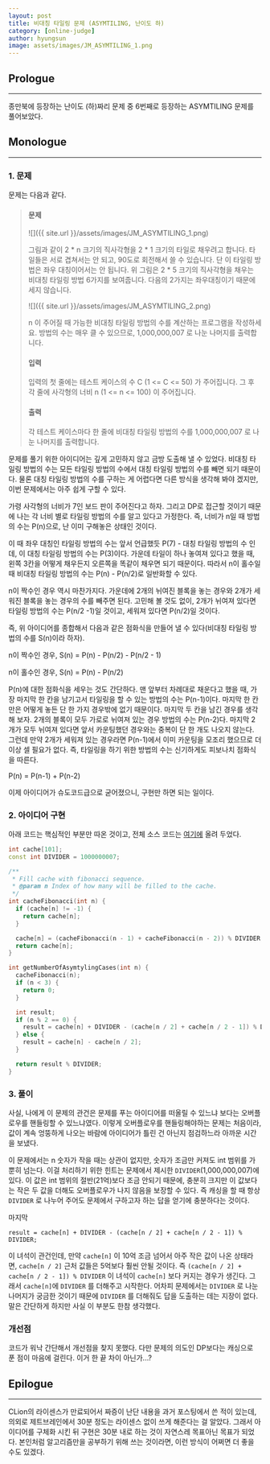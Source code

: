 ```yaml
---
layout: post
title: 비대칭 타일링 문제 (ASYMTILING, 난이도 하)
category: [online-judge]
author: hyungsun
image: assets/images/JM_ASYMTILING_1.png
---
```


## Prologue

------
종만북에 등장하는 난이도 (하)짜리 문제 중 6번째로 등장하는 ASYMTILING 문제를 풀어보았다. 

## Monologue

------

### 1. 문제

문제는 다음과 같다.

> #### 문제
>
> ![]({{ site.url }}/assets/images/JM_ASYMTILING_1.png)
>
> 그림과 같이 2 * n 크기의 직사각형을 2 * 1 크기의 타일로 채우려고 합니다. 타일들은 서로 겹쳐서는 안 되고, 90도로 회전해서 쓸 수 있습니다. 단 이 타일링 방법은 좌우 대칭이어서는 안 됩니다. 위 그림은 2 * 5 크기의 직사각형을 채우는 비대칭 타일링 방법 6가지를 보여줍니다. 다음의 2가지는 좌우대칭이기 때문에 세지 않습니다.
>
> ![]({{ site.url }}/assets/images/JM_ASYMTILING_2.png)
>
> n 이 주어질 때 가능한 비대칭 타일링 방법의 수를 계산하는 프로그램을 작성하세요. 방법의 수는 매우 클 수 있으므로, 1,000,000,007 로 나눈 나머지를 출력합니다.
>
> #### 입력
>
> 입력의 첫 줄에는 테스트 케이스의 수 C (1 <= C <= 50) 가 주어집니다. 그 후 각 줄에 사각형의 너비 n (1 <= n <= 100) 이 주어집니다.
>
> #### 출력
>
> 각 테스트 케이스마다 한 줄에 비대칭 타일링 방법의 수를 1,000,000,007 로 나눈 나머지를 출력합니다.

문제를 풀기 위한 아이디어는 깊게 고민하지 않고 금방 도출해 낼 수 있었다. 비대칭 타일링 방법의 수는 모든 타일링 방법의 수에서 대칭 타일링 방법의 수를 빼면 되기 때문이다. 물론 대칭 타일링 방법의 수를 구하는 게 어렵다면 다른 방식을 생각해 봐야 겠지만, 이번 문제에서는 아주 쉽게 구할 수 있다. 

가령 사각형의 너비가 7인 보드 판이 주어진다고 하자. 그리고 DP로 접근할 것이기 때문에 나는 각 너비 별로 타일링 방법의 수를 알고 있다고 가정한다. 즉, 너비가 n일 때 방법의 수는 P(n)으로, 난 이미 구해놓은 상태인 것이다.

이 때 좌우 대칭인 타일링 방법의 수는 앞서 언급했듯 P(7) - 대칭 타일링 방법의 수 인데, 이 대칭 타일링 방법의 수는 P(3)이다. 가운데 타일이 하나 놓여져 있다고 했을 때, 왼쪽 3칸을 어떻게 채우든지 오른쪽을 똑같이 채우면 되기 때문이다. 따라서 n이 홀수일 때 비대칭 타일링 방법의 수는 P(n) - P(n/2)로 일반화할 수 있다.

n이 짝수인 경우 역시 마찬가지다. 가운데에 2개의 뉘여진 블록을 놓는 경우와 2개가 세워진 블록을 놓는 경우의 수를 빼주면 된다. 고민해 볼 것도 없이, 2개가 뉘여져 있다면 타일링 방법의 수는 P(n/2 -1)일 것이고, 세워져 있다면 P(n/2)일 것이다.

즉, 위 아이디어를 종합해서 다음과 같은 점화식을 만들어 낼 수 있다(비대칭 타일링 방법의 수를 S(n)이라 하자).

n이 짝수인 경우, S(n) = P(n) - P(n/2) - P(n/2 - 1)

n이 홀수인 경우, S(n) = P(n) - P(n/2)

P(n)에 대한 점화식을 세우는 것도 간단하다. 맨 앞부터 차례대로 채운다고 했을 때, 가장 마지막 한 칸을 남기고서 타일링을 할 수 있는 방법의 수는 P(n-1)이다. 마지막 한 칸만은 어떻게 놓든 단 한 가지 경우밖에 없기 때문이다. 마지막 두 칸을 남긴 경우를 생각해 보자. 2개의 블록이 모두 가로로 뉘여져 있는 경우 방법의 수는 P(n-2)다. 마지막 2개가 모두 뉘여져 있다면 앞서 카운팅했던 경우와는 중복이 단 한 개도 나오지 않는다. 그런데 만약 2개가 세워져 있는 경우라면 P(n-1)에서 이미 카운팅을 모조리 했으므로 더 이상 셀 필요가 없다. 즉, 타일링을 하기 위한 방법의 수는 신기하게도 피보나치 점화식을 따른다.

P(n) = P(n-1) + P(n-2)

이제 아이디어가 슈도코드급으로 굳어졌으니, 구현만 하면 되는 일이다.

### 2. 아이디어 구현
아래 코드는 핵심적인 부분만 따온 것이고, 전체 소스 코드는 [여기에](https://github.com/poqw/JongmanBookSolutions/blob/master/poqw/asymtiling.cpp) 올려 두었다.
```cpp
int cache[101];
const int DIVIDER = 1000000007;

/**
 * Fill cache with fibonacci sequence.
 * @param n Index of how many will be filled to the cache.
 */
int cacheFibonacci(int n) {
  if (cache[n] != -1) {
    return cache[n];
  }

  cache[n] = (cacheFibonacci(n - 1) + cacheFibonacci(n - 2)) % DIVIDER;
  return cache[n];
}

int getNumberOfAsymtylingCases(int n) {
  cacheFibonacci(n);
  if (n < 3) {
    return 0;
  }

  int result;
  if (n % 2 == 0) {
    result = cache[n] + DIVIDER - (cache[n / 2] + cache[n / 2 - 1]) % DIVIDER;
  } else {
    result = cache[n] - cache[n / 2];  
  }

  return result % DIVIDER;
}
```

### 3. 풀이

사실, 나에게 이 문제의 관건은 문제를 푸는 아이디어를 떠올릴 수 있느냐 보다는 오버플로우를 핸들링할 수 있느냐였다. 이렇게 오버플로우를 핸들링해야하는 문제는 처음이라, 값이 계속 엉뚱하게 나오는 바람에 아이디어가 틀린 건 아닌지 점검하느라 아까운 시간을 보냈다.

이 문제에서는 n 숫자가 작을 때는 상관이 없지만, 숫자가 조금만 커져도 int 범위를 가뿐히 넘는다. 이걸 처리하기 위한 힌트는 문제에서 제시한 `DIVIDER`(1,000,000,007)에 있다. 이 값은 int 범위의 절반(21억)보다 조금 안되기 때문에, 충분히 크지만 이 값보다는 작은 두 값을 더해도 오버플로우가 나지 않음을 보장할 수 있다. 즉 캐싱을 할 때 항상 `DIVIDER` 로 나누어 주어도 문제에서 구하고자 하는 답을 얻기에 충분하다는 것이다. 

마지막 

`result = cache[n] + DIVIDER - (cache[n / 2] + cache[n / 2 - 1]) % DIVIDER;`

이 녀석이 관건인데, 만약 `cache[n]` 이 10억 조금 넘어서 아주 작은 값이 나온 상태라면,  `cache[n / 2]` 근처 값들은  5억보다 훨씬 안될 것이다. 즉 `(cache[n / 2] + cache[n / 2 - 1]) % DIVIDER`  이 녀석이 `cache[n]` 보다 커지는 경우가 생긴다. 그래서 `cache[n]`에 `DIVIDER` 를 더해주고 시작한다. 어차피 문제에서는 `DIVIDER` 로 나눈 나머지가 궁금한 것이기 때문에 `DIVIDER` 를 더해줘도 답을 도출하는 데는 지장이 없다. 말은 간단하게 하지만 사실 이 부분도 한참 생각했다.

### 개선점

코드가 워낙 간단해서 개선점을 찾지 못했다. 다만 문제의 의도인 DP보다는 캐싱으로 푼 점이 마음에 걸린다. 이거 한 끝 차이 아닌가...?


## Epilogue

------

CLion의 라이센스가 만료되어서 짜증이 난단 내용을 과거 포스팅에서 쓴 적이 있는데, 의외로 제트브레인에서 30분 정도는 라이센스 없이 쓰게 해준다는 걸 알았다. 그래서 아이디어를 구체화 시킨 뒤 구현은 30분 내로 하는 것이 자연스레 목표아닌 목표가 되었다. 본인처럼 알고리즘만을 공부하기 위해 쓰는 것이라면, 이런 방식이 어쩌면 더 좋을 수도 있겠다.